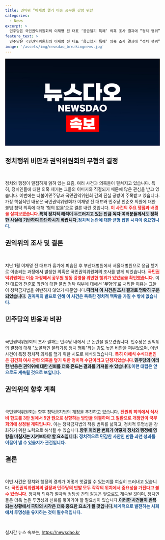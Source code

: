 ```yaml
---
title: 권익위 “이재명 헬기 이송 공무원 강령 위반
categories:
  - News
excerpt: >
  민주당은 국민권익위원회의 이재명 전 대표 ‘응급헬기 특혜’ 의혹 조사 결과에 “정치 행위”라며 강력 반발. 반면 권익위는 청탁 의혹은 무혐의로 종결하고, 의료진의 행동 강령 위반을 밝혀 논란이 증폭됐다. 클릭해야 할 이유가 여기에 있다!
feature_text: >
  민주당은 국민권익위원회의 이재명 전 대표 ‘응급헬기 특혜’ 의혹 조사 결과에 “정치 행위”라며 강력 반발. 반면 권익위는 청탁 의혹은 무혐의로 종결하고, 의료진의 행동 강령 위반을 밝혀 논란이 증폭됐다. 클릭해야 할 이유가 여기에 있다!
image: '/assets/img/newsdao_breakingnews.jpg'
---
```


<p><img src="/assets/img/newsdao_breakingnews.jpg" alt="implanttips 속보" /></p>

<h2 data-ke-size="size26">정치행위 비판과 권익위원회의 무혐의 결정</h2>

<p data-ke-size="size16">&nbsp;</p>

<p>정치와 행정이 밀접하게 얽혀 있는 요즘, 여러 사건과 의혹들이 펼쳐지고 있습니다. 특히, 정치인들에 대한 의혹 제기는 그들의 이미지와 직결되기 때문에 많은 관심을 받고 있습니다. 이번에는 더불어민주당과 국민권익위원회 간의 진실 공방이 주목받고 있습니다. 가장 핵심적인 내용은 국민권익위원회가 이재명 전 대표와 민주당 천준호 의원에 대한 불법 청탁 의혹에 대해 '혐의 없음'으로 결론 내린 것입니다. <b><span style="color: #ee2323;">이 사건의 주요 쟁점과 배경을 살펴보겠습니다.</span></b><b><span style="background-color: #21538527;">특히 정치적 해석이 두드러지고 있는 만큼 독자 여러분들께서도 정확한 사실에 기반하여 판단하시기 바랍니다.</span></b><b><span style="color: #1a5490;">정치적 논란에 대한 균형 잡힌 시각이 중요합니다.</span></b></p>

<h2 data-ke-size="size26">권익위의 조사 및 결론</h2>

<p data-ke-size="size16">&nbsp;</p>

<p>지난 1월 이재명 전 대표가 흉기에 피습된 후 부산대병원에서 서울대병원으로 응급 헬기로 이송되는 과정에서 발생한 의혹은 국민권익위원회의 조사를 받게 되었습니다. <b><span style="color: #ee2323;">국민권익위원회는 이송 과정에서 공무원 행동 강령을 위반한 행위가 있었음을 확인했습니다.</span></b> 이 전 대표와 천준호 의원에 대한 불법 청탁 여부에 대해선 '무혐의'로 처리한 이유는 그들이 청탁금지법을 위반하지 않았기 때문입니다.<b><span style="background-color: #21538527;">따라서 이 사건은 조사 결과로 명확히 구분되었습니다.</span></b> <b><span style="color: #1a5490;">권익위의 발표로 인해 이 사건은 독특한 정치적 맥락을 가질 수 밖에 없습니다.</span></b></p>

<h2 data-ke-size="size26">민주당의 반응과 비판</h2>

<p data-ke-size="size16">&nbsp;</p>

<p>국민권익위원회의 조사 결과는 민주당 내에서 큰 논란을 일으켰습니다. 민주당은 권익위의 결정에 대해 "노골적인 물타기용 정치 행위"라는 강도 높은 비판을 퍼부었으며, 이번 사건이 특정 정치적 의제를 덮기 위한 시도로 해석되었습니다. <b><span style="color: #ee2323;">특히 이해식 수석대변인은 김건희 여사 관련 의혹을 덮기 위한 정치적 수단이라고 단정지었습니다.</span></b><b><span style="background-color: #21538527;">민주당의 이러한 반응은 권익위에 대한 신뢰를 더욱 흔드는 결과를 가져올 수 있습니다.</span></b><b><span style="color: #1a5490;">이런 대립은 앞으로도 계속될 것으로 보입니다.</span></b></p>

<h2 data-ke-size="size26">권익위의 향후 계획</h2>

<p data-ke-size="size16">&nbsp;</p>

<p>국민권익위원회는 향후 청탁금지법의 개정을 추진하고 있습니다. <b><span style="color: #ee2323;">전원위 회의에서 식사비 한도를 3만 원에서 5만 원으로 상향하는 방안을 의결하며 그 일환으로 개정안이 국무회의에 상정될 계획입니다.</span></b> 이는 청탁금지법의 적용 범위를 넓히고, 정치적 투명성을 강화하기 위한 노력으로 해석될 수 있습니다.<b><span style="background-color: #21538527;">향후 이러한 변화가 어떻게 정치와 행정에 영향을 미칠지는 지켜보아야 할 요소입니다.</span></b> <b><span style="color: #1a5490;">정치적으로 민감한 사안인 만큼 과연 성과를 이끌어 낼 수 있을지가 관건입니다.</span></b></p>

<h2 data-ke-size="size26">결론</h2>

<p data-ke-size="size16">&nbsp;</p>

<p>이번 사건은 정치와 행정의 경계가 어떻게 엇갈릴 수 있는지를 여실히 드러내고 있습니다. <b><span style="color: #ee2323;">국민권익위원회의 결정과 민주당의 반발 모두 각각의 위치에서 중요성을 가진다고 볼 수 있습니다.</span></b> 정치적 의혹과 절차적 정당성 간의 갈등은 앞으로도 계속될 것이며, 정치인들은 더욱 높은 투명성과 신뢰를 쌓아가야 할 필요성이 있습니다.<b><span style="background-color: #21538527;">이러한 사건들이 반복되는 상황에서 국민의 시각은 더욱 중요한 요소가 될 것입니다.</span></b><b><span style="color: #1a5490;">체계적으로 발전하는 사회에서 투명성을 유지하는 것이 필수적입니다.</span></b></p>

<p data-ke-size="size16">&nbsp;</p>
실시간 뉴스 속보는, <a href="https://newsdao.kr" rel="dofollow">https://newsdao.kr</a>


